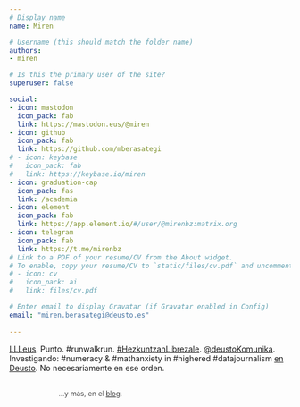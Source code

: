 ```yaml
---
# Display name
name: Miren

# Username (this should match the folder name)
authors:
- miren

# Is this the primary user of the site?
superuser: false

social:
- icon: mastodon
  icon_pack: fab
  link: https://mastodon.eus/@miren
- icon: github
  icon_pack: fab
  link: https://github.com/mberasategi
# - icon: keybase
#   icon_pack: fab
#   link: https://keybase.io/miren
- icon: graduation-cap
  icon_pack: fas
  link: /academia
- icon: element
  icon_pack: fab
  link: https://app.element.io/#/user/@mirenbz:matrix.org
- icon: telegram
  icon_pack: fab
  link: https://t.me/mirenbz
# Link to a PDF of your resume/CV from the About widget.
# To enable, copy your resume/CV to `static/files/cv.pdf` and uncomment the lines below.  
# - icon: cv
#   icon_pack: ai
#   link: files/cv.pdf

# Enter email to display Gravatar (if Gravatar enabled in Config)
email: "miren.berasategi@deusto.es"
  
---
```


<a href="http://lll.eus" target="_blank">LLLeus</a>. Punto. #runwalkrun. <a href="https://hezkuntza.librezale.eus" target="_blank">#HezkuntzanLibrezale</a>. <a href="http://twitter.com/deustokomunika" target="_blank">@deustoKomunika</a>. Investigando: #numeracy &amp; #mathanxiety in #highered #datajournalism <a href="/academia"><i class="fas fa-graduation-cap"></i> en Deusto</a>. No necesariamente en ese orden. <!-- De vez en cuando consigo organizarme para escribir cosas como: --></p>

<div id="blog-posts"></div>

<div style="width:90%;padding-left:7em;margin:0 auto;font-family: Inter, 'Open Sans', sans-serif;font-size: .9em;margin-top:2.4em;font-weight:300;">
...y más, en el <a href="/post" style="text-decoration:underline;color:#111 !important;">blog</a>.
</div>


<!-- @laligadelaleche. Yoga. Punto. #runwalkrun. @deustoKomunika. Investigando: #numeracy & #mathanxiety in #highered #datajournalism en Deusto. No necesariamente en este orden. -->
